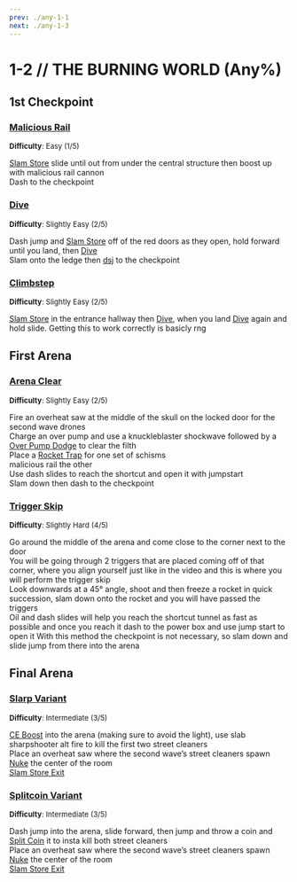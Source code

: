 ```yaml
---
prev: ./any-1-1
next: ./any-1-3
---
```


# 1-2 // THE BURNING WORLD (Any%)

## 1st Checkpoint

### [Malicious Rail](https://youtu.be/WKLfKy4Ohog)
<font size="2">
    <b>Difficulty</b>: Easy (1/5)
</font>

[Slam Store](/speedrun-tech.md#slam-store) slide until out from under the central structure then boost up with malicious rail cannon <br/>
Dash to the checkpoint 

### [Dive](https://youtu.be/6B99s3ZIFF0)
<font size="2">
    <b>Difficulty</b>: Slightly Easy (2/5)
</font>

Dash jump and [Slam Store](/speedrun-tech.md#slam-store) off of the red doors as they open, hold forward until you land, then [Dive](/speedrun-tech.md#dives) <br/>
Slam onto the ledge then [dsj](/speedrun-tech.md#dsj-dash-slide-jump) to the checkpoint

### [Climbstep](https://youtu.be/45_CONkKkZg)
<font size="2">
    <b>Difficulty</b>: Slightly Easy (2/5)
</font>

[Slam Store](/speedrun-tech.md#slam-store) in the entrance hallway then [Dive](/speedrun-tech.md#dives), when you land [Dive](/speedrun-tech.md#dives) again and hold slide. Getting this to work correctly is basicly rng


## First Arena

### [Arena Clear](https://youtu.be/-FE5HcNvP80)
<font size="2">
    <b>Difficulty</b>: Slightly Easy (2/5)
</font>

Fire an overheat saw at the middle of the skull on the locked door for the second wave drones <br/>
Charge an over pump and use a knuckleblaster shockwave followed by a [Over Pump Dodge](/speedrun-tech.md#over-pump-dodge) to clear the filth <br/>
Place a [Rocket Trap](/speedrun-tech.md#rocket-traps) for one set of schisms <br/>
malicious rail the other <br/>
Use dash slides to reach the shortcut and open it with jumpstart <br/>
Slam down then dash to the checkpoint

### [Trigger Skip](https://youtu.be/GjGnX1FBuSA)
<font size="2">
    <b>Difficulty</b>: Slightly Hard (4/5)
</font>

Go around the middle of the arena and come close to the corner next to the door<br/>
You will be going through 2 triggers that are placed coming off of that corner, where you align yourself just like in the video and this is where you will perform the trigger skip <br/>
Look downwards at a 45° angle, shoot and then freeze a rocket in quick succession, slam down onto the rocket and you will have passed the triggers <br/>
Oil and dash slides will help you reach the shortcut tunnel as fast as possible and once you reach it dash to the power box and use jump start to open it
With this method the checkpoint is not necessary, so slam down and slide jump from there into the arena <br/>


## Final Arena

### [Slarp Variant](https://youtu.be/4wiT_K6roJk)
<font size="2">
    <b>Difficulty</b>: Intermediate (3/5)
</font>

[CE Boost](/speedrun-tech.md#ce-boost-core-eject-boost) into the arena (making sure to avoid the light), use slab sharpshooter alt fire to kill the first two street cleaners <br/>
Place an overheat saw where the second wave’s street cleaners spawn <br/>
[Nuke](/speedrun-tech.md#nukes) the center of the room <br/>
[Slam Store Exit](/speedrun-tech.md#slam-store-exit) <br/>

### [Splitcoin Variant](https://youtu.be/5SE9n-Bqxb8)
<font size="2">
    <b>Difficulty</b>: Intermediate (3/5)
</font>

Dash jump into the arena, slide forward, then jump and throw a coin and [Split Coin](/speedrun-tech.md#split-coins) it to insta kill both street cleaners <br/>
Place an overheat saw where the second wave’s street cleaners spawn <br/>
[Nuke](/speedrun-tech.md#nukes) the center of the room <br/>
[Slam Store Exit](/speedrun-tech.md#slam-store-exit) <br/>